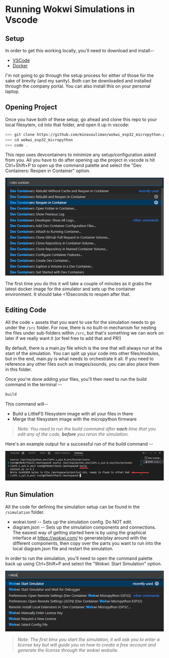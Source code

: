 # Running Wokwi Simulations in Vscode

## Setup

In order to get this working locally, you'll need to download and install--

- [VSCode](https://code.visualstudio.com/)
- [Docker](https://www.docker.com/)

I'm not going to go through the setup process for either of those for the sake of brevity (and my sanity). Both can be downloaded and installed through the company portal. You can also install this on your personal laptop.

## Opening Project

Once you have both of these setup, go ahead and clone this repo to your local filesytem, cd into that folder, and open it up in vscode:

```bash
>>> git clone https://github.com/minasouliman/wokwi_esp32_micropython.git
>>> cd wokwi_esp32_micropython
>>> code .
```

This repo uses devcontainers to minimize any setup/configuration asked from you. All you have to do after opening up the project in vscode is hit Ctrl+Shift+P to open up the command palette and select the "Dev Containers: Reopen in Container" option.

![](.images/reopen_in_container.png)

The first time you do this it will take a couple of minutes as it grabs the latest docker image for the simulator and sets up the container environment. It should take <10seconds to reopen after that.

## Editing Code

All the code + assets that you want to use for the simulation needs to go under the `/src` folder. For now, there is no built-in mechanism for nesting the files under sub-folders within `/src`, but that's something we can work on later if we really want it (or feel free to add that and PR!)

By default, there is a main.py file which is the one that will always run at the start of the simulation. You can split up your code into other files/modules, but in the end, main.py is what needs to orchestrate it all. If you need to reference any other files such as images/sounds, you can also place them in this folder.

Once you're done adding your files, you'll then need to run the build command in the terminal --

```bash
build
```

This command will--

- Build a LittleFS filesystem image with all your files in there
- Merge that filesystem image with the micropython firmware

> _Note: You need to run the build command after __each__ time that you edit any of the code, __before__ you rerun the simulation._

Here's an example output for a successful run of the build command --

![](.images/build_command.png)

## Run Simulation

All the code for defining the simulation setup can be found in the `/simulation` folder.

- wokwi.toml -- Sets up the simulation config. Do NOT edit.
- diagram.json -- Sets up the simulation components and connections. The easiest way of getting started here is by using the graphical interface at <https://wokwi.com/> to generate/play around with the different components, then copy over the parts you want to run into the local diagram.json file and restart the simulation.

In order to run the simulation, you'll need to open the command palette back up using Ctrl+Shift+P and select the "Wokwi: Start Simulation" option.

![](.images/wokwi_sim_start.png)

> _Note: The first time you start the simulation, it will ask you to enter a license key but will guide you on how to create a free account and generate the license through the wokwi website._
